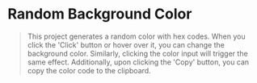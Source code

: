 # Random Background Color 

>This project generates a random color with hex codes. When you click the 'Click' button or hover over it, you can change the background color. Similarly, clicking the color input will trigger the same effect. Additionally, upon clicking the 'Copy' button, you can copy the color code to the clipboard.